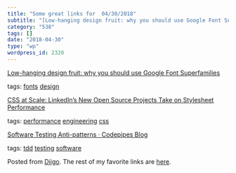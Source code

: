 ```yaml
---
title: "Some great links for  04/30/2018"
subtitle: "[Low-hanging design fruit: why you should use Google Font Superfamilies](https://medium.freecodecamp..."
category: "538"
tags: []
date: "2018-04-30"
type: "wp"
wordpress_id: 2320
---
```

[Low-hanging design fruit: why you should use Google Font Superfamilies](https://medium.freecodecamp.org/low-hanging-design-fruit-why-you-should-use-google-font-superfamilies-1dae04b2fc50?source=userActivityShare-d383785221d0-1525000385) 

 tags: [fonts](https://www.diigo.com/user/pitosalas/fonts) [design](https://www.diigo.com/user/pitosalas/design)

 [CSS at Scale: LinkedIn’s New Open Source Projects Take on Stylesheet Performance](https://engineering.linkedin.com/blog/2018/04/css-at-scale--linkedins-new-open-source-projects-take-on-stylesh?utm_source=DailyDrip+Homepage+Newsletter&utm_campaign=3c2011ad02-EMAIL_CAMPAIGN_2018_03_22&utm_medium=email&utm_term=0_1e4a41c1c6-3c2011ad02-167657773) 

 tags: [performance](https://www.diigo.com/user/pitosalas/performance) [engineering](https://www.diigo.com/user/pitosalas/engineering) [css](https://www.diigo.com/user/pitosalas/css)

 [Software Testing Anti-patterns · Codepipes Blog](http://blog.codepipes.com/testing/software-testing-antipatterns.html?utm_source=DailyDrip+Homepage+Newsletter&utm_campaign=3c2011ad02-EMAIL_CAMPAIGN_2018_03_22&utm_medium=email&utm_term=0_1e4a41c1c6-3c2011ad02-167657773) 

 tags: [tdd](https://www.diigo.com/user/pitosalas/tdd) [testing](https://www.diigo.com/user/pitosalas/testing) [software](https://www.diigo.com/user/pitosalas/software)

Posted from [Diigo](https://www.diigo.com). The rest of my favorite links are [here](https://www.diigo.com/user/pitosalas).